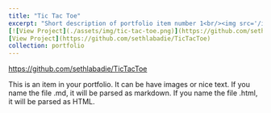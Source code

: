 ```yaml
---
title: "Tic Tac Toe"
excerpt: "Short description of portfolio item number 1<br/><img src='/images/500x300.png'>"
[![View Project](./assets/img/tic-tac-toe.png)](https://github.com/sethlabadie/TicTacToe)
[View Project](https://github.com/sethlabadie/TicTacToe)
collection: portfolio
---
```


https://github.com/sethlabadie/TicTacToe

This is an item in your portfolio. It can be have images or nice text. If you name the file .md, it will be parsed as markdown. If you name the file .html, it will be parsed as HTML. 
